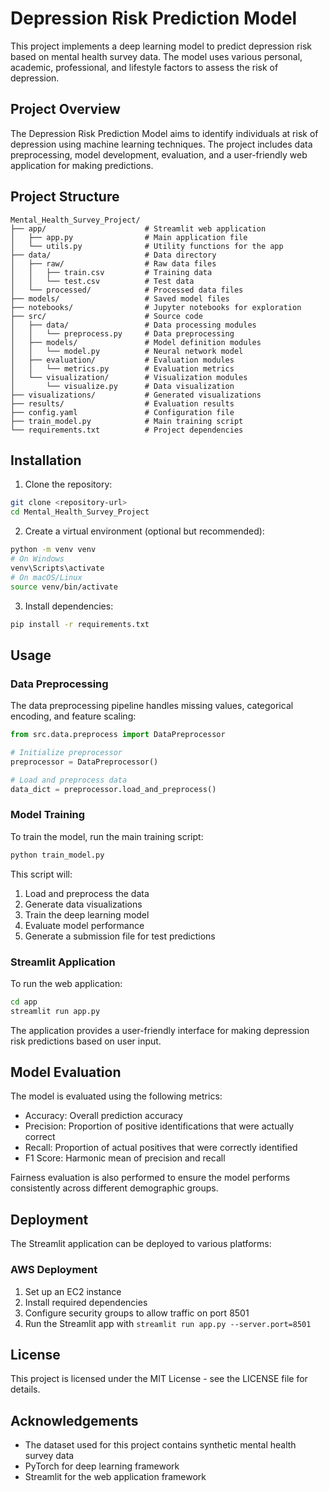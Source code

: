 # Depression Risk Prediction Model

This project implements a deep learning model to predict depression risk based on mental health survey data. The model uses various personal, academic, professional, and lifestyle factors to assess the risk of depression.

## Project Overview

The Depression Risk Prediction Model aims to identify individuals at risk of depression using machine learning techniques. The project includes data preprocessing, model development, evaluation, and a user-friendly web application for making predictions.

## Project Structure

```
Mental_Health_Survey_Project/
├── app/                      # Streamlit web application
│   ├── app.py                # Main application file
│   └── utils.py              # Utility functions for the app
├── data/                     # Data directory
│   ├── raw/                  # Raw data files
│   │   ├── train.csv         # Training data
│   │   └── test.csv          # Test data
│   └── processed/            # Processed data files
├── models/                   # Saved model files
├── notebooks/                # Jupyter notebooks for exploration
├── src/                      # Source code
│   ├── data/                 # Data processing modules
│   │   └── preprocess.py     # Data preprocessing
│   ├── models/               # Model definition modules
│   │   └── model.py          # Neural network model
│   ├── evaluation/           # Evaluation modules
│   │   └── metrics.py        # Evaluation metrics
│   └── visualization/        # Visualization modules
│       └── visualize.py      # Data visualization
├── visualizations/           # Generated visualizations
├── results/                  # Evaluation results
├── config.yaml               # Configuration file
├── train_model.py            # Main training script
└── requirements.txt          # Project dependencies
```

## Installation

1. Clone the repository:

```bash
git clone <repository-url>
cd Mental_Health_Survey_Project
```

2. Create a virtual environment (optional but recommended):

```bash
python -m venv venv
# On Windows
venv\Scripts\activate
# On macOS/Linux
source venv/bin/activate
```

3. Install dependencies:

```bash
pip install -r requirements.txt
```

## Usage

### Data Preprocessing

The data preprocessing pipeline handles missing values, categorical encoding, and feature scaling:

```python
from src.data.preprocess import DataPreprocessor

# Initialize preprocessor
preprocessor = DataPreprocessor()

# Load and preprocess data
data_dict = preprocessor.load_and_preprocess()
```

### Model Training

To train the model, run the main training script:

```bash
python train_model.py
```

This script will:
1. Load and preprocess the data
2. Generate data visualizations
3. Train the deep learning model
4. Evaluate model performance
5. Generate a submission file for test predictions

### Streamlit Application

To run the web application:

```bash
cd app
streamlit run app.py
```

The application provides a user-friendly interface for making depression risk predictions based on user input.

## Model Evaluation

The model is evaluated using the following metrics:
- Accuracy: Overall prediction accuracy
- Precision: Proportion of positive identifications that were actually correct
- Recall: Proportion of actual positives that were correctly identified
- F1 Score: Harmonic mean of precision and recall

Fairness evaluation is also performed to ensure the model performs consistently across different demographic groups.

## Deployment

The Streamlit application can be deployed to various platforms:

### AWS Deployment

1. Set up an EC2 instance
2. Install required dependencies
3. Configure security groups to allow traffic on port 8501
4. Run the Streamlit app with `streamlit run app.py --server.port=8501`

## License

This project is licensed under the MIT License - see the LICENSE file for details.

## Acknowledgements

- The dataset used for this project contains synthetic mental health survey data
- PyTorch for deep learning framework
- Streamlit for the web application framework
